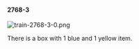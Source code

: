 #### 2768-3
![train-2768-3-0.png](https://github.com/lil-lab/nlvr/raw/master/nlvr/train/images/31/train-2768-3-0.png "train-2768-3-0.png")

There is a box with 1 blue and 1 yellow item.
